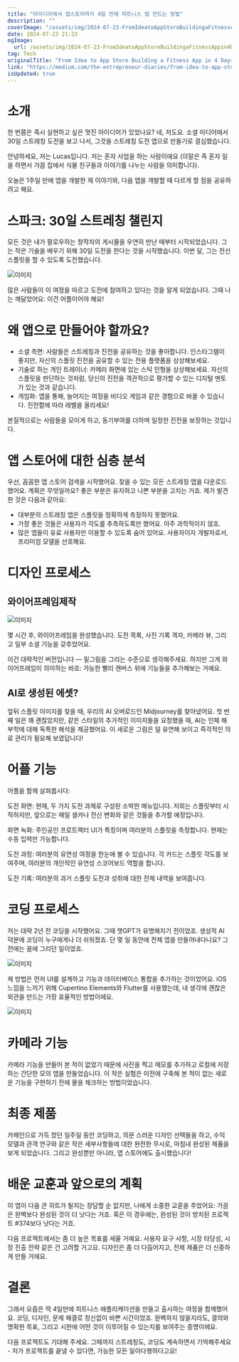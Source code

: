 ```yaml
---
title: "아이디어에서 앱스토어까지 4일 만에 피트니스 앱 만드는 방법"
description: ""
coverImage: "/assets/img/2024-07-23-FromIdeatoAppStoreBuildingaFitnessAppin4Days_0.png"
date: 2024-07-23 21:23
ogImage:
  url: /assets/img/2024-07-23-FromIdeatoAppStoreBuildingaFitnessAppin4Days_0.png
tag: Tech
originalTitle: "From Idea to App Store Building a Fitness App in 4 Days"
link: "https://medium.com/the-entrepreneur-diaries/from-idea-to-app-store-building-a-fitness-app-in-4-days-3e01073dc4c0"
isUpdated: true
---
```


# 소개

한 번쯤은 즉시 실현하고 싶은 멋진 아이디어가 있었나요? 네, 저도요. 소셜 미디어에서 30일 스트레칭 도전을 보고 나서, 그것을 스트레칭 도전 앱으로 만들기로 결심했습니다.

안녕하세요, 저는 Lucas입니다. 저는 혼자 사업을 하는 사람이에요 (이말은 즉 혼자 일을 하면서 가끔 집에서 식물 친구들과 이야기를 나누는 사람을 의미합니다).

오늘은 1주일 만에 앱을 개발한 제 이야기와, 다음 앱을 개발할 때 다르게 할 점을 공유하려고 해요.

<div class="content-ad"></div>

# 스파크: 30일 스트레칭 챌린지

모든 것은 내가 팔로우하는 창작자의 게시물을 우연히 만난 때부터 시작되었습니다. 그는 작은 기술을 배우기 위해 30일 도전을 한다는 것을 시작했습니다. 이번 달, 그는 전신 스플릿을 할 수 있도록 도전했습니다.

![이미지](/assets/img/2024-07-23-FromIdeatoAppStoreBuildingaFitnessAppin4Days_0.png)

많은 사람들이 이 여정을 따르고 도전에 참여하고 있다는 것을 알게 되었습니다. 그때 나는 깨달았어요: 이건 어플이어야 해요!

<div class="content-ad"></div>

# 왜 앱으로 만들어야 할까요?

- 소셜 측면: 사람들은 스트레칭과 진전을 공유하는 것을 좋아합니다. 인스타그램이 좋지만, 자신의 스플릿 진전을 공유할 수 있는 전용 플랫폼을 상상해보세요.
- 기술로 하는 개인 트레이너: 카메라 화면에 있는 스틱 인형을 상상해보세요. 자신의 스플릿을 판단하는 것처럼, 당신의 진전을 객관적으로 평가할 수 있는 디지털 멘토가 있는 것과 같습니다.
- 게임화: 앱을 통해, 늘어지는 여정을 비디오 게임과 같은 경험으로 바꿀 수 있습니다. 진전함에 따라 레벨을 올리세요!

본질적으로는 사람들을 모이게 하고, 동기부여를 더하며 일정한 진전을 보장하는 것입니다.

# 앱 스토어에 대한 심층 분석

<div class="content-ad"></div>

우선, 꼼꼼한 앱 스토어 검색을 시작했어요. 찾을 수 있는 모든 스트레칭 앱을 다운로드했어요. 계획은 무엇일까요? 좋은 부분은 유지하고 나쁜 부분을 고치는 거죠. 제가 발견한 것은 다음과 같아요:

- 대부분의 스트레칭 앱은 스플릿을 정확하게 측정하지 못했어요.
- 가장 좋은 것들은 사용자가 각도를 추측하도록만 했어요. 아주 과학적이지 않죠.
- 많은 앱들이 유료 사용자만 이용할 수 있도록 숨어 있어요. 사용자이자 개발자로서, 프리미엄 모델을 선호해요.

# 디자인 프로세스

## 와이어프레임제작

<div class="content-ad"></div>

![이미지](/assets/img/2024-07-23-FromIdeatoAppStoreBuildingaFitnessAppin4Days_1.png)

몇 시간 후, 와이어프레임을 완성했습니다. 도전 목록, 사진 기록 격자, 카메라 뷰, 그리고 일부 소셜 기능을 갖추었어요.

이건 대략적인 버전입니다 — 밑그림을 그리는 수준으로 생각해주세요. 하지만 그게 와이어프레임이 의미하는 바죠: 가능한 빨리 캔버스 위에 기능들을 추가해보는 거예요.

## AI로 생성된 에셋?

<div class="content-ad"></div>

앞뒤 스플릿 이미지를 찾을 때, 우리의 AI 오버로드인 Midjourney를 찾아냈어요. 첫 번째 일은 꽤 괜찮았지만, 같은 스타일의 추가적인 이미지들을 요청했을 때, AI는 인체 해부학에 대해 독특한 해석을 제공했어요. 이 새로운 그림은 덜 유연해 보이고 즉각적인 의료 관리가 필요해 보였답니다!

# 어플 기능

어플을 함께 살펴봅시다:

도전 화면: 현재, 두 가지 도전 과제로 구성된 소박한 메뉴입니다. 저희는 스플릿부터 시작하지만, 앞으로는 매일 셀카나 전신 변화와 같은 것들을 추가할 예정입니다.

<div class="content-ad"></div>

화면 녹화: 주인공인 프로트랙터 UI가 특징이며 여러분의 스플릿을 측정합니다. 현재는 수동 입력만 가능합니다.

도전 과정: 여러분의 유연성 여정을 한눈에 볼 수 있습니다. 각 카드는 스플릿 각도를 보여주며, 여러분의 개인적인 유연성 스코어보드 역할을 합니다.

도전 기록: 여러분의 과거 스플릿 도전과 성취에 대한 전체 내역을 보여줍니다.

# 코딩 프로세스

<div class="content-ad"></div>

저는 대략 2년 전 코딩을 시작했어요. 그때 챗GPT가 유명해지기 전이었죠. 생성적 AI 덕분에 코딩이 누구에게나 더 쉬워졌죠. 단 몇 일 동안에 전체 앱을 만들어내다니요? 그전에는 꿈에 그리던 일이었죠.

![이미지](/assets/img/2024-07-23-FromIdeatoAppStoreBuildingaFitnessAppin4Days_2.png)

제 방법은 먼저 UI를 설계하고 기능과 데이터베이스 통합을 추가하는 것이었어요. iOS 느낌을 느끼기 위해 Cupertino Elements와 Flutter를 사용했는데, 내 생각에 괜찮은 외관을 만드는 가장 효율적인 방법이에요.

![이미지](/assets/img/2024-07-23-FromIdeatoAppStoreBuildingaFitnessAppin4Days_3.png)

<div class="content-ad"></div>

# 카메라 기능

카메라 기능을 만들어 본 적이 없었기 때문에 사진을 찍고 메모를 추가하고 로컬에 저장하는 간단한 모의 앱을 만들었습니다. 이 작은 실험은 이전에 구축해 본 적이 없는 새로운 기능을 구현하기 전에 물을 체크하는 방법이었습니다.

# 최종 제품

카페인으로 가득 찼던 일주일 동안 코딩하고, 의문 스러운 디자인 선택들을 하고, 수익 모델과 관객 연구와 같은 작은 세부사항들에 대한 완전한 무시로, 마침내 완성된 제품을 보게 되었습니다. 그리고 완성뿐만 아니라, 앱 스토어에도 출시했습니다!

<div class="content-ad"></div>

# 배운 교훈과 앞으로의 계획

이 앱이 다음 큰 히트가 될지는 장담할 순 없지만, 나에게 소중한 교훈을 주었어요: 가끔은 완벽보다 완성된 것이 더 낫다는 거죠. 혹은 이 경우에는, 완성된 것이 방치된 프로젝트 #374보다 낫다는 거죠.

다음 프로젝트에서는 좀 더 높은 목표를 세울 거예요. 사용자 요구 사항, 시장 타당성, 시장 진출 전략 같은 건 고려할 거고요. 디자인은 좀 더 다듬어지고, 전체 제품은 더 신중하게 만들 거에요.

# 결론

<div class="content-ad"></div>

그래서 요즘은 딱 4일만에 피트니스 애플리케이션을 만들고 출시하는 여정을 함께했어요. 코딩, 디자인, 문제 해결로 정신없이 바쁜 시간이었죠. 완벽하지 않을지라도, 결의와 명확한 목표, 그리고 시한에 어떤 것이 이루어질 수 있는지를 보여주는 증명이에요.

다음 프로젝트도 기대해 주세요. 그때까지 스트레칭도, 코딩도 계속하면서 기억해주세요 - 저가 프로젝트를 끝낼 수 있다면, 가능한 모든 일이다행하다고요!
